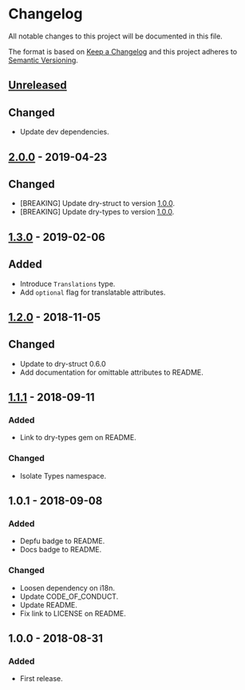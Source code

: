 # Changelog

All notable changes to this project will be documented in this file.

The format is based on [Keep a Changelog](http://keepachangelog.com/en/1.0.0/)
and this project adheres to [Semantic Versioning](http://semver.org/spec/v2.0.0.html).

## [Unreleased]

## Changed

- Update dev dependencies.

## [2.0.0] - 2019-04-23

## Changed

- [BREAKING] Update dry-struct to version [1.0.0](https://github.com/dry-rb/dry-struct/blob/master/CHANGELOG.md#100-2019-04-23).
- [BREAKING] Update dry-types to version [1.0.0](https://github.com/dry-rb/dry-types/blob/master/CHANGELOG.md#100-2019-04-23).

## [1.3.0] - 2019-02-06

## Added

- Introduce `Translations` type.
- Add `optional` flag for translatable attributes.

## [1.2.0] - 2018-11-05

## Changed

- Update to dry-struct 0.6.0
- Add documentation for omittable attributes to README.

## [1.1.1] - 2018-09-11

### Added

- Link to dry-types gem on README.

### Changed

- Isolate Types namespace.

## 1.0.1 - 2018-09-08

### Added

- Depfu badge to README.
- Docs badge to README.

### Changed

- Loosen dependency on i18n.
- Update CODE_OF_CONDUCT.
- Update README.
- Fix link to LICENSE on README.

## 1.0.0 - 2018-08-31

### Added

- First release.

[Unreleased]: https://github.com/pablocrivella/statics/compare/v2.0.0...HEAD
[2.0.0]: https://github.com/pablocrivella/statics/compare/v1.3.0...v2.0.0
[1.3.0]: https://github.com/pablocrivella/statics/releases/tag/v1.2.1...v1.3.0
[1.2.0]: https://github.com/pablocrivella/statics/releases/tag/v1.1.1...v1.2.0
[1.1.1]: https://github.com/pablocrivella/statics/releases/tag/v1.1.1
